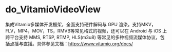 # do_VitamioVideoView
集成Vitamio多媒体开发框架，全面支持硬件解码与 GPU 渲染。支持MKV，FLV，MP4，MOV，TS，RMVB等常见格式的视频，还可以在 Android 与 iOS 上跨平台支持 MMS, RTSP, RTMP, HLS(m3u8) 等常见的多种视频流媒体协议，包括点播与直播。具体参见文档：https://www.vitamio.org/docs/
